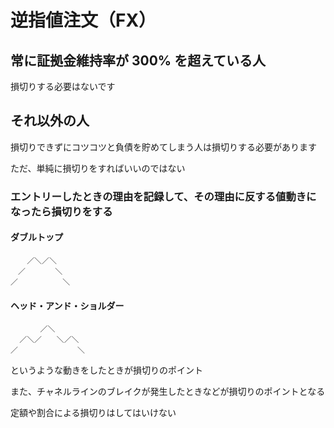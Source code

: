 # 逆指値注文（FX）

## 常に証拠金維持率が 300% を超えている人

損切りする必要はないです

## それ以外の人

損切りできずにコツコツと負債を貯めてしまう人は損切りする必要があります

ただ、単純に損切りをすればいいのではない

### エントリーしたときの理由を記録して、その理由に反する値動きになったら損切りをする

#### ダブルトップ

```
  　／＼／＼
　／　　　　＼
／　　　　　　＼
```

#### ヘッド・アンド・ショルダー

```
　　　　／＼
  ／＼／　　＼／＼
／　　　　　　　　＼
```

というような動きをしたときが損切りのポイント

また、チャネルラインのブレイクが発生したときなどが損切りのポイントとなる

定額や割合による損切りはしてはいけない
